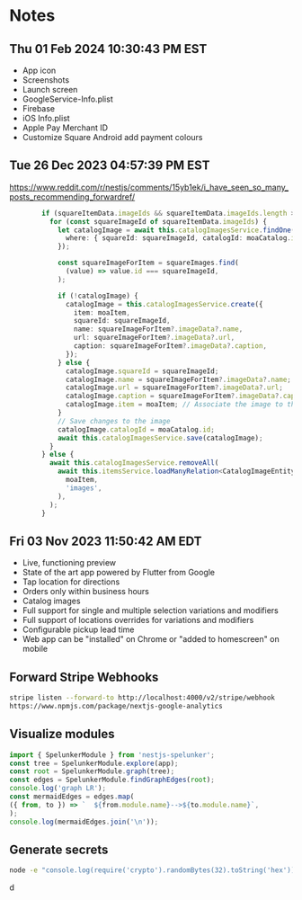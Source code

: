 # Notes

## Thu 01 Feb 2024 10:30:43 PM EST

- App icon
- Screenshots
- Launch screen
- GoogleService-Info.plist
- Firebase
- iOS Info.plist
- Apple Pay Merchant ID
- Customize Square Android add payment colours

## Tue 26 Dec 2023 04:57:39 PM EST

https://www.reddit.com/r/nestjs/comments/15yb1ek/i_have_seen_so_many_posts_recommending_forwardref/

```TypeScript
        if (squareItemData.imageIds && squareItemData.imageIds.length > 0) {
          for (const squareImageId of squareItemData.imageIds) {
            let catalogImage = await this.catalogImagesService.findOne({
              where: { squareId: squareImageId, catalogId: moaCatalog.id },
            });

            const squareImageForItem = squareImages.find(
              (value) => value.id === squareImageId,
            );

            if (!catalogImage) {
              catalogImage = this.catalogImagesService.create({
                item: moaItem,
                squareId: squareImageId,
                name: squareImageForItem?.imageData?.name,
                url: squareImageForItem?.imageData?.url,
                caption: squareImageForItem?.imageData?.caption,
              });
            } else {
              catalogImage.squareId = squareImageId;
              catalogImage.name = squareImageForItem?.imageData?.name;
              catalogImage.url = squareImageForItem?.imageData?.url;
              catalogImage.caption = squareImageForItem?.imageData?.caption;
              catalogImage.item = moaItem; // Associate the image to the item
            }
            // Save changes to the image
            catalogImage.catalogId = moaCatalog.id;
            await this.catalogImagesService.save(catalogImage);
          }
        } else {
          await this.catalogImagesService.removeAll(
            await this.itemsService.loadManyRelation<CatalogImageEntity>(
              moaItem,
              'images',
            ),
          );
        }

```

## Fri 03 Nov 2023 11:50:42 AM EDT

- Live, functioning preview
- State of the art app powered by Flutter from Google
- Tap location for directions
- Orders only within business hours
- Catalog images
- Full support for single and multiple selection variations and modifiers
- Full support of locations overrides for variations and modifiers
- Configurable pickup lead time
- Web app can be "installed" on Chrome or "added to homescreen" on mobile

## Forward Stripe Webhooks

```bash
stripe listen --forward-to http://localhost:4000/v2/stripe/webhook
https://www.npmjs.com/package/nextjs-google-analytics
```

## Visualize modules

```TypeScript
import { SpelunkerModule } from 'nestjs-spelunker';
const tree = SpelunkerModule.explore(app);
const root = SpelunkerModule.graph(tree);
const edges = SpelunkerModule.findGraphEdges(root);
console.log('graph LR');
const mermaidEdges = edges.map(
({ from, to }) => `  ${from.module.name}-->${to.module.name}`,
);
console.log(mermaidEdges.join('\n'));
```

## Generate secrets

```bash
node -e "console.log(require('crypto').randomBytes(32).toString('hex'));"
```

d
